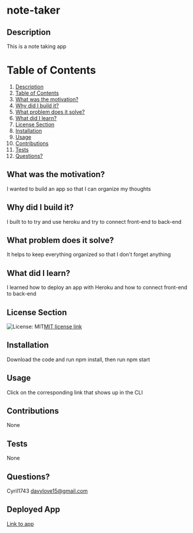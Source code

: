 # note-taker
  ## Description
  This is a note taking app
  # Table of Contents
  1. [Description](#description)
  2. [Table of Contents](#table-of-contents)
  3. [What was the motivation?](#what-was-the-motivation)
  4. [Why did I build it?](#why-did-i-build-it)
  5. [What problem does it solve?](#what-problem-does-it-solve)
  6. [What did I learn?](#what-did-i-learn)
  7. [License Section](#license-section)
  8. [Installation](#installation)
  9. [Usage](#usage)
  10. [Contributions](#contributions)
  11. [Tests](#tests)
  12. [Questions?](#questions)
  ## What was the motivation?
  I wanted to build an app so that I can organize my thoughts
  ## Why did I build it?
  I built to to try and use heroku and try to connect front-end to back-end
  ## What problem does it solve?
  It helps to keep everything organized so that I don't forget anything
  ## What did I learn?
  I learned how to deploy an app with Heroku and how to connect front-end to back-end
  ## License Section
  ![License: MIT](https://img.shields.io/badge/License-MIT-yellow.svg)[MIT license link](https://opensource.org/licenses/MIT)
  ## Installation
  Download the code and run npm install, then run npm start
  ## Usage
  Click on the corresponding link that shows up in the CLI
  ## Contributions
  None
  ## Tests
  None
  ## Questions?
  Cyril1743
  davylove15@gmail.com
  ## Deployed App
  [Link to app](https://fashgp51.herokuapp.com/)
